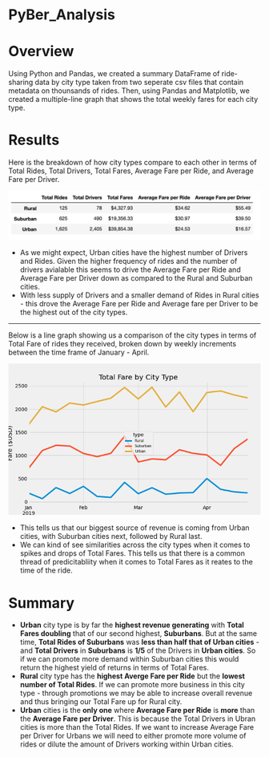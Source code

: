 # PyBer_Analysis

# Overview
Using Python and Pandas, we created a summary DataFrame of ride-sharing data by city type taken from two seperate csv files that contain metadata on thounsands of rides. Then, using Pandas and Matplotlib, we created a multiple-line graph that shows the total weekly fares for each city type. 

# Results

Here is the breakdown of how city types compare to each other in terms of Total Rides, Total Drivers, Total Fares, Average Fare per Ride, and Average Fare per Driver. 

![](/analysis/pyber_summary.png)

- As we might expect, Urban cities have the highest number of Drivers and Rides. Given the higher frequency of rides and the number of drivers avialable this seems to drive the Average Fare per Ride and Average Fare per Driver down as compared to the Rural and Suburban cities. 
- With less supply of Drivers and a smaller demand of Rides in Rural cities - this drove the Average Fare per Ride and Average fare per Driver to be the highest out of the city types. 

---

Below is a line graph showing us a comparison of the city types in terms of Total Fare of rides they received, broken down by weekly increments between the time frame of January - April. 

![](/analysis/PyBer_fare_summary.png)

- This tells us that our biggest source of revenue is coming from Urban cities, with Suburban cities next, followed by Rural last. 
- We can kind of see similarities across the city types when it comes to spikes and drops of Total Fares. This tells us that there is a common thread of predicitabliity when it comes to Total Fares as it reates to the time of the ride.  

# Summary
- **Urban** city type is by far the **highest revenue generating** with **Total Fares doubling** that of our second highest, **Suburbans**. But at the same time, **Total Rides of Suburbans** was **less than half that of Urban cities** - and **Total Drivers** in **Suburbans** is **1/5** of the Drivers in **Urban cities**. So if we can promote more demand within Suburban cities this would return the highest yield of returns in terms of Total Fares.  
- **Rural** city type has the **highest Averge Fare per Ride** but the **lowest number of Total Rides**. If we can promote more business in this city type - through promotions we may be able to increase overall revenue and thus bringing our Total Fare up for Rural city. 
- **Urban** cities is the **only one** where **Average Fare per Ride** is **more** than the **Average Fare per Driver**. This is because the Total Drivers in Ubran cities is more than the Total Rides. If we want to increase Average Fare per Driver for Urbans we will need to either promote more volume of rides or dilute the amount of Drivers working within Urban cities. 

